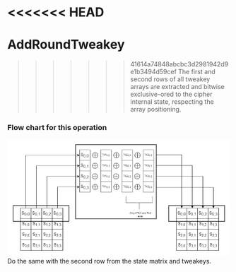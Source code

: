 <<<<<<< HEAD
=======
# AddRoundTweakey
>>>>>>> 41614a74848abcbc3d2981942d9e1b3494d59cef
The first and second rows of all tweakey arrays are extracted and
bitwise exclusive-ored to the cipher internal state, respecting the array positioning. <br />
### Flow chart for this operation
![addroundtweakeystep for first row](../images/addtweakey.jpg)
<br />
Do the same with the second row from the state matrix and tweakeys.
